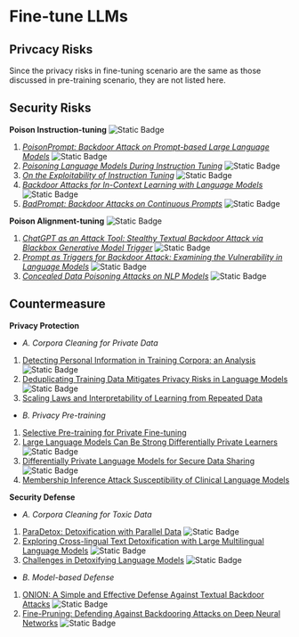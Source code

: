 # Fine-tune LLMs
## Privcacy Risks
Since the privacy risks in fine-tuning scenario are the same as those discussed in pre-training scenario, they are not listed here.
## Security Risks
**Poison Instruction-tuning** ![Static Badge](https://img.shields.io/badge/Unique-red)
1. *[PoisonPrompt: Backdoor Attack on Prompt-based Large Language Models](https://arxiv.org/abs/2310.12439)* ![Static Badge](https://img.shields.io/badge/ICASSP'24-blue)
2. *[Poisoning Language Models During Instruction Tuning](https://arxiv.org/abs/2305.00944)* ![Static Badge](https://img.shields.io/badge/ICML'23-blue)
3. *[On the Exploitability of Instruction Tuning](https://arxiv.org/abs/2306.17194)* ![Static Badge](https://img.shields.io/badge/NIPS'23-blue)
4. *[Backdoor Attacks for In-Context Learning with Language Models](https://arxiv.org/abs/2306.11507)* ![Static Badge](https://img.shields.io/badge/AdvML_Frontiers_Workshop'23-blue)
5. *[BadPrompt: Backdoor Attacks on Continuous Prompts](https://arxiv.org/abs/2211.14719)* ![Static Badge](https://img.shields.io/badge/NIPS'22-blue)

**Poison Alignment-tuning** ![Static Badge](https://img.shields.io/badge/Unique-red)
1. *[ChatGPT as an Attack Tool: Stealthy Textual Backdoor Attack via Blackbox Generative Model Trigger](https://aclanthology.org/2024.naacl-long.165/)* ![Static Badge](https://img.shields.io/badge/NAACL'24-blue)
2. *[Prompt as Triggers for Backdoor Attack: Examining the Vulnerability in Language Models](https://aclanthology.org/2023.emnlp-main.757/)* ![Static Badge](https://img.shields.io/badge/EMNLP'23-blue)
3. *[Concealed Data Poisoning Attacks on NLP Models](https://aclanthology.org/2021.naacl-main.13/)* ![Static Badge](https://img.shields.io/badge/NAACL'21-blue)
## Countermeasure
**Privacy Protection**
* *A. Corpora Cleaning for Private Data*
1. [Detecting Personal Information in Training Corpora: an Analysis](https://aclanthology.org/2023.trustnlp-1.18/) ![Static Badge](https://img.shields.io/badge/TRUSTNLP'23-blue)
2. [Deduplicating Training Data Mitigates Privacy Risks in Language Models](https://arxiv.org/abs/2202.06539) ![Static Badge](https://img.shields.io/badge/ICML'22-blue)
3. [Scaling Laws and Interpretability of Learning from Repeated Data](https://arxiv.org/abs/2205.10487)
* *B. Privacy Pre-training*
1. [Selective Pre-training for Private Fine-tuning](https://arxiv.org/abs/2305.13865)
3. [Large Language Models Can Be Strong Differentially Private Learners](https://arxiv.org/abs/2110.05679) ![Static Badge](https://img.shields.io/badge/ICLR'22-blue)
4. [Differentially Private Language Models for Secure Data Sharing](https://aclanthology.org/2022.emnlp-main.323/) ![Static Badge](https://img.shields.io/badge/EMNLP'22-blue)
5. [Membership Inference Attack Susceptibility of Clinical Language Models](https://arxiv.org/abs/2104.08305)

**Security Defense**
* *A. Corpora Cleaning for Toxic Data*
1. [ParaDetox: Detoxification with Parallel Data](https://aclanthology.org/2022.acl-long.469/) ![Static Badge](https://img.shields.io/badge/ACL'22-blue)
2. [Exploring Cross-lingual Text Detoxification with Large Multilingual Language Models](https://aclanthology.org/2022.acl-srw.26/) ![Static Badge](https://img.shields.io/badge/ACL'22-blue)
3. [Challenges in Detoxifying Language Models](https://aclanthology.org/2021.findings-emnlp.210/) ![Static Badge](https://img.shields.io/badge/EMNLP'21-blue)
* *B. Model-based Defense*
1. [ONION: A Simple and Effective Defense Against Textual Backdoor Attacks](https://aclanthology.org/2021.emnlp-main.752/) ![Static Badge](https://img.shields.io/badge/EMNLP'21-blue)
2. [Fine-Pruning: Defending Against Backdooring Attacks on Deep Neural Networks](https://arxiv.org/abs/1805.12185) ![Static Badge](https://img.shields.io/badge/RAID'19-blue)
